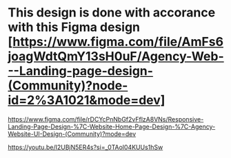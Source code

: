 # This design is done with accorance with this Figma design [https://www.figma.com/file/AmFs6joagWdtQmY13sH0uF/Agency-Web---Landing-page-design-(Community)?node-id=2%3A1021&mode=dev]


https://www.figma.com/file/rDCYcPnNbGf2vFflzA8VNs/Responsive-Landing-Page-Design-%7C-Website-Home-Page-Design-%7C-Agency-Website-UI-Design-(Community)?mode=dev


https://youtu.be/I2UBjN5ER4s?si=_0TAol04KUUs1hSw